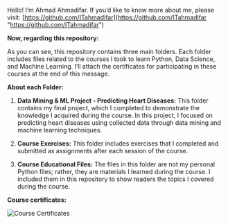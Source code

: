 Hello! I’m Ahmad Ahmadifar. If you’d like to know more about me, please visit: [https://github.com/ITahmadifar](https://github.com/ITahmadifar "https://github.com/ITahmadifar")

**Now, regarding this repository:**

As you can see, this repository contains three main folders. Each folder includes files related to the courses I took to learn Python, Data Science, and Machine Learning. I’ll attach the certificates for participating in these courses at the end of this message.

**About each Folder:**

1. **Data Mining & ML Project - Predicting Heart Diseases:**
This folder contains my final project, which I completed to demonstrate the knowledge I acquired during the course. In this project, I focused on predicting heart diseases using collected data through data mining and machine learning techniques.

2. **Course Exercises:**
This folder includes exercises that I completed and submitted as assignments after each session of the course.

3. **Course Educational Files:**
The files in this folder are not my personal Python files; rather, they are materials I learned during the course. I included them in this repository to show readers the topics I covered during the course.

**Course certificates:**

![Course Certificates](https://tifile.ir/Ahmadifar/Certificates/Certificates.jpg "Course Certificates")
